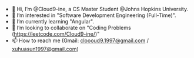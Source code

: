 - 👋 Hi, I’m @Cloud9-ine, a CS Master Student @Johns Hopkins University.
- 👀 I’m interested in "Software Development Engineering (Full-Time)".
- 🌱 I’m currently learning "Angular".
- 💞️ I’m looking to collaborate on "Coding Problems (https://leetcode.com/Cloud9-ine/)"
- 📫 How to reach me (Gmail: cloooud9.1997@gmail.com / xuhuasun1997@gmail.com)

<!---
Cloud9-ine/Cloud9-ine is a ✨ special ✨ repository because its `README.md` (this file) appears on your GitHub profile.
You can click the Preview link to take a look at your changes.
--->
